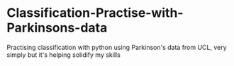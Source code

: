 # Classification-Practise-with-Parkinsons-data
Practising classification with python using Parkinson's data from UCL, very simply but it's helping solidify my skills
